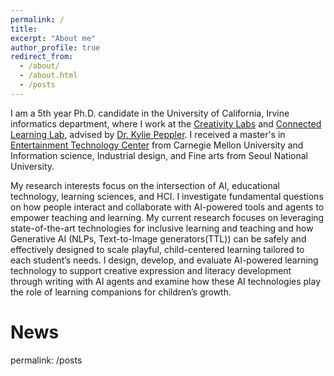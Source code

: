 ```yaml
---
permalink: /
title: 
excerpt: "About me"
author_profile: true
redirect_from: 
  - /about/
  - /about.html
  - /posts
---
```


I am a 5th year Ph.D. candidate in the University of California, Irvine informatics department, where I work at the [Creativity Labs](http://creativitylabs.com/) and [Connected Learning Lab](https://connectedlearning.uci.edu/), advised by [Dr. Kylie Peppler](http://kpeppler.com/). I received a master's in [Entertainment Technology Center](https://www.etc.cmu.edu/) from Carnegie Mellon University and Information science, Industrial design, and Fine arts from Seoul National University. ​

My research interests focus on the intersection of AI, educational technology, learning sciences, and HCI. I investigate fundamental questions on how people interact and collaborate with AI-powered tools and agents to empower teaching and learning. My current research focuses on leveraging state-of-the-art technologies for inclusive learning and teaching and how Generative AI (NLPs, Text-to-Image generators(TTL)) can be safely and effectively designed to scale playful, child-centered learning tailored to each student’s needs. I design, develop, and evaluate AI-powered learning technology to support creative expression and literacy development through writing with AI agents and examine how these AI technologies play the role of learning companions for children’s growth.

News
======
permalink: /posts
